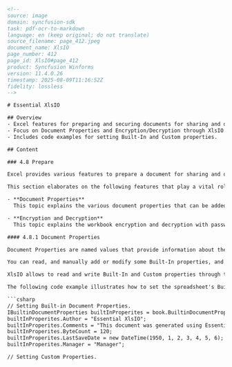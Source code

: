 ```html
<!-- 
source: image
domain: syncfusion-sdk
task: pdf-ocr-to-markdown
language: en (keep original; do not translate)
source_filename: page_412.jpeg
document_name: XlsIO
page_number: 412
page_id: XlsIO#page_412
product: Syncfusion Winforms
version: 11.4.0.26
timestamp: 2025-08-09T11:16:52Z
fidelity: lossless
-->

# Essential XlsIO

## Overview
- Excel features for preparing and securing documents for sharing and distribution.
- Focus on Document Properties and Encryption/Decryption through XlsIO.
- Includes code examples for setting Built-In and Custom properties.

## Content

### 4.8 Prepare

Excel provides various features to prepare a document for sharing and distribution. These features help the users to add details on their report and share them in a secured way.

This section elaborates on the following features that play a vital role in preparing an Excel spreadsheet for distribution.

- **Document Properties**  
  This topic explains the various document properties that can be added to a workbook through XlsIO.

- **Encryption and Decryption**  
  This topic explains the workbook encryption and decryption with password through XlsIO.

#### 4.8.1 Document Properties

Document Properties are named values that provide information about the document, such as the date and time at which the document was last saved, the last user to modify the document, and so on. Document Properties are either built into the document, or are custom user-defined properties.

You can read, and manually add or modify some Built-In properties, and all Custom properties, by selecting the properties from the File menu. Built-in properties can be automatically updated properties such as LastSaveDate, or preset properties such as Keywords.

XlsIO allows to read and write Built-In and Custom properties through the IBuiltinDocumentProperties and ICustomDocumentProperties.

The following code example illustrates how to set the spreadsheet's Built-In and Custom properties.

```csharp
// Setting Built-in Document Properties.
IBuiltinDocumentProperties builtInProperites = book.BuiltinDocumentProperties;
builtInProperites.Author = "Essential XlsIO";
builtInProperites.Comments = "This document was generated using Essential XlsIO";
builtInProperites.ByteCount = 120;
builtInProperites.LastSaveDate = new DateTime(1950, 1, 2, 3, 4, 5, 6);
builtInProperites.Manager = "Manager";

// Setting Custom Properties.
```

<!-- tags: [Essential XlsIO, document properties, built-in properties, custom properties, encryption, decryption, XlsIO] keywords: [document properties, workbook security, Built-in properties, custom properties, last save date, encryption, decryption, XlsIO, essential xlsio, built-in document properties, custom document properties] -->
```